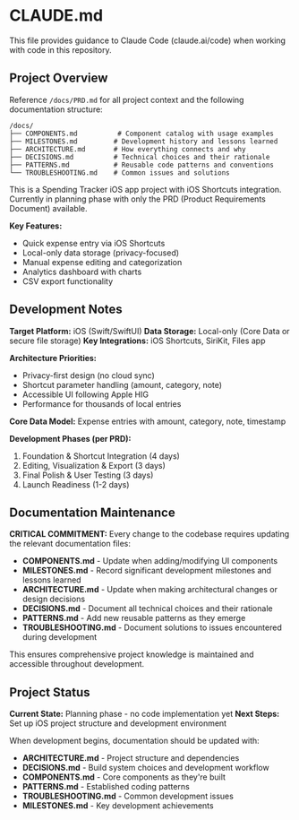 # CLAUDE.md

This file provides guidance to Claude Code (claude.ai/code) when working with code in this repository.

## Project Overview

Reference `/docs/PRD.md` for all project context and the following documentation structure:

```
/docs/
├── COMPONENTS.md          # Component catalog with usage examples
├── MILESTONES.md         # Development history and lessons learned
├── ARCHITECTURE.md       # How everything connects and why
├── DECISIONS.md          # Technical choices and their rationale
├── PATTERNS.md           # Reusable code patterns and conventions
└── TROUBLESHOOTING.md    # Common issues and solutions
```

This is a Spending Tracker iOS app project with iOS Shortcuts integration. Currently in planning phase with only the PRD (Product Requirements Document) available.

**Key Features:**
- Quick expense entry via iOS Shortcuts
- Local-only data storage (privacy-focused)
- Manual expense editing and categorization
- Analytics dashboard with charts
- CSV export functionality

## Development Notes

**Target Platform:** iOS (Swift/SwiftUI)
**Data Storage:** Local-only (Core Data or secure file storage)
**Key Integrations:** iOS Shortcuts, SiriKit, Files app

**Architecture Priorities:**
- Privacy-first design (no cloud sync)
- Shortcut parameter handling (amount, category, note)
- Accessible UI following Apple HIG
- Performance for thousands of local entries

**Core Data Model:** Expense entries with amount, category, note, timestamp

**Development Phases (per PRD):**
1. Foundation & Shortcut Integration (4 days)
2. Editing, Visualization & Export (3 days)
3. Final Polish & User Testing (3 days)
4. Launch Readiness (1-2 days)

## Documentation Maintenance

**CRITICAL COMMITMENT:** Every change to the codebase requires updating the relevant documentation files:

- **COMPONENTS.md** - Update when adding/modifying UI components
- **MILESTONES.md** - Record significant development milestones and lessons learned
- **ARCHITECTURE.md** - Update when making architectural changes or design decisions
- **DECISIONS.md** - Document all technical choices and their rationale
- **PATTERNS.md** - Add new reusable patterns as they emerge
- **TROUBLESHOOTING.md** - Document solutions to issues encountered during development

This ensures comprehensive project knowledge is maintained and accessible throughout development.

## Project Status

**Current State:** Planning phase - no code implementation yet
**Next Steps:** Set up iOS project structure and development environment

When development begins, documentation should be updated with:
- **ARCHITECTURE.md** - Project structure and dependencies
- **DECISIONS.md** - Build system choices and development workflow
- **COMPONENTS.md** - Core components as they're built
- **PATTERNS.md** - Established coding patterns
- **TROUBLESHOOTING.md** - Common development issues
- **MILESTONES.md** - Key development achievements
